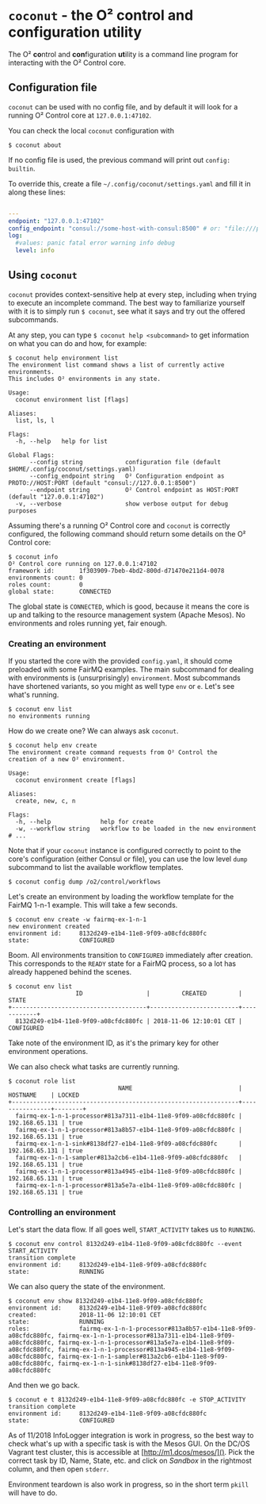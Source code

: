 # `coconut` - the O² control and configuration utility

The O² **co**ntrol and **con**figuration **ut**ility is a command line program for interacting with the O²
Control core.

## Configuration file

`coconut` can be used with no config file, and by default it will look for a running O² Control
core at `127.0.0.1:47102`.

You can check the local `coconut` configuration with
```
$ coconut about
```

If no config file is used, the previous command will print out `config: builtin`.

To override this, create a file `~/.config/coconut/settings.yaml` and fill it in along these lines:
```yaml

---
endpoint: "127.0.0.1:47102"
config_endpoint: "consul://some-host-with-consul:8500" # or: "file:///path/to/o2control-core/config.yaml"
log:
  #values: panic fatal error warning info debug
  level: info
```

## Using `coconut`

`coconut` provides context-sensitive help at every step, including when trying to execute an incomplete command.
The best way to familiarize yourself with it is to simply run `$ coconut`, see what it says and try out
the offered subcommands.

At any step, you can type `$ coconut help <subcommand>` to get information on what you can do and how, for example:

```
$ coconut help environment list
The environment list command shows a list of currently active environments.
This includes O² environments in any state.

Usage:
  coconut environment list [flags]

Aliases:
  list, ls, l

Flags:
  -h, --help   help for list

Global Flags:
      --config string            configuration file (default $HOME/.config/coconut/settings.yaml)
      --config_endpoint string   O² Configuration endpoint as PROTO://HOST:PORT (default "consul://127.0.0.1:8500")
      --endpoint string          O² Control endpoint as HOST:PORT (default "127.0.0.1:47102")
  -v, --verbose                  show verbose output for debug purposes

```

Assuming there's a running O² Control core and `coconut` is correctly configured, the following command should
return some details on the O² Control core:

```
$ coconut info
O² Control core running on 127.0.0.1:47102
framework id:       1f303909-7beb-4bd2-800d-d71470e211d4-0078
environments count: 0
roles count:        0
global state:       CONNECTED
```

The global state is `CONNECTED`, which is good, because it means the core is up and talking to the
resource management system (Apache Mesos). No environments and roles running yet, fair enough.

### Creating an environment

If you started the core with the provided `config.yaml`, it should come preloaded with some FairMQ examples.
The main subcommand for dealing with environments is (unsurprisingly) `environment`. Most subcommands have
shortened variants, so you might as well type `env` or `e`. Let's see what's running.
```
$ coconut env list
no environments running
```
How do we create one? We can always ask `coconut`.
```
$ coconut help env create
The environment create command requests from O² Control the
creation of a new O² environment.

Usage:
  coconut environment create [flags]

Aliases:
  create, new, c, n

Flags:
  -h, --help              help for create
  -w, --workflow string   workflow to be loaded in the new environment
# ...
```

Note that if your `coconut` instance is configured correctly to point to the core's configuration (either Consul
or file), you can use the low level `dump` subcommand to list the available workflow templates.

```
$ coconut config dump /o2/control/workflows
```

Let's create an environment by loading the workflow template for the FairMQ 1-n-1 example.
This will take a few seconds.
```
$ coconut env create -w fairmq-ex-1-n-1
new environment created
environment id:     8132d249-e1b4-11e8-9f09-a08cfdc880fc
state:              CONFIGURED
```

Boom. All environments transition to `CONFIGURED` immediately after creation.
This corresponds to the `READY` state for a FairMQ process, so a lot has already happened behind the scenes.

```
$ coconut env list
                   ID                  |         CREATED         |   STATE     
+--------------------------------------+-------------------------+------------+
  8132d249-e1b4-11e8-9f09-a08cfdc880fc | 2018-11-06 12:10:01 CET | CONFIGURED  
```
Take note of the environment ID, as it's the primary key for other environment operations.

We can also check what tasks are currently running.

```
$ coconut role list
                               NAME                              |    HOSTNAME    | LOCKED  
+----------------------------------------------------------------+----------------+--------+
  fairmq-ex-1-n-1-processor#813a7311-e1b4-11e8-9f09-a08cfdc880fc | 192.168.65.131 | true    
  fairmq-ex-1-n-1-processor#813a8b57-e1b4-11e8-9f09-a08cfdc880fc | 192.168.65.131 | true    
  fairmq-ex-1-n-1-sink#8138df27-e1b4-11e8-9f09-a08cfdc880fc      | 192.168.65.131 | true    
  fairmq-ex-1-n-1-sampler#813a2cb6-e1b4-11e8-9f09-a08cfdc880fc   | 192.168.65.131 | true    
  fairmq-ex-1-n-1-processor#813a4945-e1b4-11e8-9f09-a08cfdc880fc | 192.168.65.131 | true    
  fairmq-ex-1-n-1-processor#813a5e7a-e1b4-11e8-9f09-a08cfdc880fc | 192.168.65.131 | true    
```

### Controlling an environment

Let's start the data flow. If all goes well, `START_ACTIVITY` takes us to `RUNNING`.

```
$ coconut env control 8132d249-e1b4-11e8-9f09-a08cfdc880fc --event START_ACTIVITY
transition complete
environment id:     8132d249-e1b4-11e8-9f09-a08cfdc880fc
state:              RUNNING
```

We can also query the state of the environment.

```
$ coconut env show 8132d249-e1b4-11e8-9f09-a08cfdc880fc
environment id:     8132d249-e1b4-11e8-9f09-a08cfdc880fc
created:            2018-11-06 12:10:01 CET
state:              RUNNING
roles:              fairmq-ex-1-n-1-processor#813a8b57-e1b4-11e8-9f09-a08cfdc880fc, fairmq-ex-1-n-1-processor#813a7311-e1b4-11e8-9f09-a08cfdc880fc, fairmq-ex-1-n-1-processor#813a5e7a-e1b4-11e8-9f09-a08cfdc880fc, fairmq-ex-1-n-1-processor#813a4945-e1b4-11e8-9f09-a08cfdc880fc, fairmq-ex-1-n-1-sampler#813a2cb6-e1b4-11e8-9f09-a08cfdc880fc, fairmq-ex-1-n-1-sink#8138df27-e1b4-11e8-9f09-a08cfdc880fc
```

And then we go back.
```
$ coconut e t 8132d249-e1b4-11e8-9f09-a08cfdc880fc -e STOP_ACTIVITY  
transition complete
environment id:     8132d249-e1b4-11e8-9f09-a08cfdc880fc
state:              CONFIGURED
```

As of 11/2018 InfoLogger integration is work in progress, so the best way to check what's up with a specific
task is with the Mesos GUI.
On the DC/OS Vagrant test cluster, this is accessible at [http://m1.dcos/mesos/]().
Pick the correct task by ID, Name, State, etc. and click on *Sandbox* in the rightmost column, and then open
`stderr`.

Environment teardown is also work in progress, so in the short term `pkill` will have to do.
